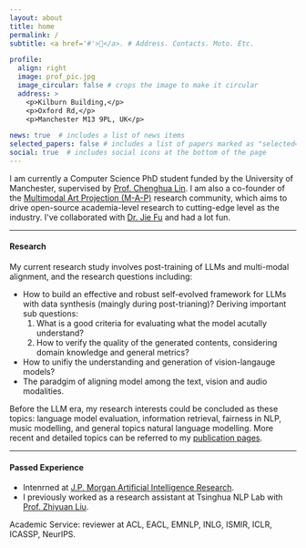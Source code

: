 ```yaml
---
layout: about
title: home
permalink: /
subtitle: <a href='#'>🍚</a>. # Address. Contacts. Moto. Etc.

profile:
  align: right
  image: prof_pic.jpg
  image_circular: false # crops the image to make it circular
  address: >
    <p>Kilburn Building,</p>
    <p>Oxford Rd,</p>
    <p>Manchester M13 9PL, UK</p>

news: true  # includes a list of news items
selected_papers: false # includes a list of papers marked as "selected={true}"
social: true  # includes social icons at the bottom of the page
---
```


<meta name="google-site-verification" content="S4kbKtEbks2C_vUp5k0RsyUsqnr4iLwD6euFRIdAoQY" />

<!-- Write your biography here. Tell the world about yourself. Link to your favorite [subreddit](http://reddit.com). You can put a picture in, too. The code is already in, just name your picture `prof_pic.jpg` and put it in the `img/` folder.

Put your address / P.O. box / other info right below your picture. You can also disable any these elements by editing `profile` property of the YAML header of your `_pages/about.md`. Edit `_bibliography/papers.bib` and Jekyll will render your [publications page](/al-folio/publications/) automatically.

Link to your social media connections, too. This theme is set up to use [Font Awesome icons](http://fortawesome.github.io/Font-Awesome/) and [Academicons](https://jpswalsh.github.io/academicons/), like the ones below. Add your Facebook, Twitter, LinkedIn, Google Scholar, or just disable all of them. -->

I am currently a Computer Science PhD student funded by the University of Manchester, supervised by [Prof. Chenghua Lin](https://chenghualin.wordpress.com/). I am also a co-founder of the [Multimodal Art Projection (M-A-P)](https://m-a-p.ai) research community, which aims to drive open-source academia-level research to cutting-edge level as the industry. I've collaborated with [Dr. Jie Fu](https://bigaidream.github.io/) and had a lot fun.  

---
#### Research

My current research study involves post-training of LLMs and multi-modal alignment, and the research questions including:

* How to build an effective and robust self-evolved framework for LLMs with data synthesis (maingly during post-trianing)? Deriving important sub questions:
  1. What is a good criteria for evaluating what the model acutally understand?
  2. How to verify the quality of the generated contents, considering domain knowledge and general metrics?
* How to unifiy the understanding and generation of vision-langauge models?
* The paradgim of aligning model among the text, vision and audio modalities.

Before the LLM era, my research interests could be concluded as these topics: language model evaluation, information retrieval, fairness in NLP, music modelling, and general topics natural language modelling.
More recent and detailed topics can be referred to my [publication pages](https://yizhilll.github.io/publications/).


---
#### Passed Experience

* Intenrned at [J.P. Morgan Artificial Intelligence Research](https://www.jpmorgan.com/technology/artificial-intelligence).
* I previously worked as a research assistant at Tsinghua NLP Lab with [Prof. Zhiyuan Liu](https://nlp.csai.tsinghua.edu.cn/~lzy/).


Academic Service: reviewer at ACL, EACL, EMNLP, INLG, ISMIR, ICLR, ICASSP, NeurIPS.
